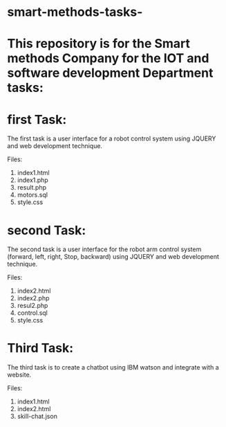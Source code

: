 # smart-methods-tasks-

# This repository is for the Smart methods Company for the IOT and software development Department tasks:

# first Task:

The first task is a user interface for a robot control system using JQUERY and web development technique.

Files:
1. index1.html
2. index1.php
3. result.php
4. motors.sql
5. style.css

# second Task:

The second task is a user interface for the robot arm control system (forward, left, right, Stop, backward) using JQUERY and web development technique.

Files:
1. index2.html
2. index2.php
3. resul2.php
4. control.sql
5. style.css

# Third Task:

The third task is to create a chatbot using IBM watson and integrate with a website.

Files:
1. index1.html
2. index2.html
3. skill-chat.json
